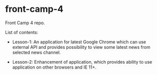 # front-camp-4
Front Camp 4 repo.

List of contents:
* Lesson-1:
An application for latest Google Chrome which can use external API and provides possibility to view some latest news from selected news channel.

* Lesson-2:
Enhancement of application, which provides ability to use application on other browsers and IE 11+.
